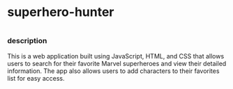 # superhero-hunter

# <h3><b>description</b></h3>
This is a web application built using JavaScript, HTML, and CSS that allows users to search for their favorite Marvel superheroes and view their detailed information. The app also allows users to add characters to their favorites list for easy access.

